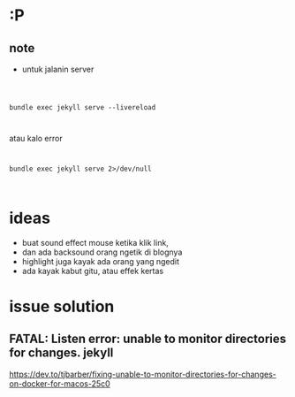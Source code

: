 #  :P


## note 
- untuk jalanin server 
<code>

bundle exec jekyll serve --livereload

</code>

atau kalo error
<code>

bundle exec jekyll serve 2>/dev/null

</code>


# ideas

- buat sound effect mouse ketika klik link,
- dan ada backsound orang ngetik di blognya
- highlight juga kayak ada orang yang ngedit
- ada kayak kabut gitu, atau effek kertas

# issue solution 
##  FATAL: Listen error: unable to monitor directories for changes. jekyll
https://dev.to/tjbarber/fixing-unable-to-monitor-directories-for-changes-on-docker-for-macos-25c0